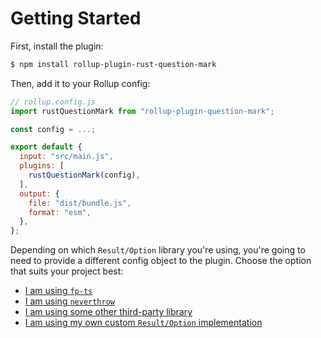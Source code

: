# Getting Started

First, install the plugin:

```sh
$ npm install rollup-plugin-rust-question-mark
```

Then, add it to your Rollup config:

```js
// rollup.config.js
import rustQuestionMark from "rollup-plugin-question-mark";

const config = ...;

export default {
  input: "src/main.js",
  plugins: [
    rustQuestionMark(config),
  ],
  output: {
    file: "dist/bundle.js",
    format: "esm",
  },
};
```

Depending on which `Result/Option` library you're using, you're going to need to provide a different config object to the plugin. Choose the option that suits your project best:

- [I am using `fp-ts`](./integration/fp-ts.md)
- [I am using `neverthrow`](./integration/neverthrow.md)
- [I am using some other third-party library](./integration/other_third_party.md)
- [I am using my own custom `Result/Option` implementation](./integration/custom.md)
